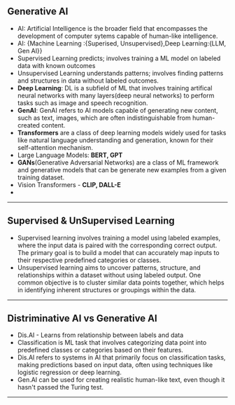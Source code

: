 ## Generative AI

- AI: Artificial Intelligence is the broader field that encompasses the development of computer sytems capable of human-like intelligence.
- AI: {Machine Learning :{Superised, Unsupervised},Deep Learning:{LLM, Gen AI}}
- Supervised Learning predicts; involves training a ML model on labeled data with known outcomes
- Unsupervised Learning understands patterns; involves finding patterns and structures in data without labeled  outcomes.
- **Deep Learning**: DL is a subfield of ML that involves training artifical neural networks with many layers(deep neural networks) to perform tasks such as image and speech recognition. 
- **GenAI**: GenAI refers to AI models capable of generating new content, such as text, images, which are often indistinguishable from human-created content.
- **Transformers** are a class of deep learning models widely used for tasks like natural language understanding and generation, known for their self-attention mechanism.
- Large Language Models: **BERT, GPT**
- **GANs**(Generative Adversarial Networks) are a class of ML framework and generative models that can be generate new examples from a given training dataset.
- Vision Transformers - **CLIP, DALL-E**
- 
- --
## Supervised & UnSupervised Learning
- Supervised learning involves training a model using labeled examples, where the input data is paired with the corresponding correct output. The primary goal is to build a model that can accurately map inputs to their respective predefined categories or classes.
 - Unsupervised learning aims to uncover patterns, structure, and relationships within a dataset without using labeled output. One common objective is to cluster similar data points together, which helps in identifying inherent structures or groupings within the data.
  
  ---
  ## Distriminative AI vs Generative AI
  - Dis.AI - Learns from relationship between labels and data
  - Classification is ML task that involves categorizing data point into predefined classes or categories based on their features.
-  Dis.AI refers to systems in AI that primarily focus on classification tasks, making predictions based on input data, often using techniques like logistic regression or deep learning.
-  Gen.AI can be used for creating realistic human-like text, even though it hasn't passed the Turing test.
  
---
